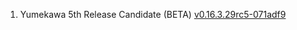1. Yumekawa 5th Release Candidate (BETA) [v0.16.3.29rc5-071adf9](https://github.com/sugarchain-project/sugarchain/releases/tag/v0.16.3.29rc5-071adf9)
